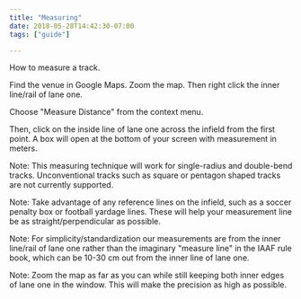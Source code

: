 ```yaml
---
title: "Measuring"
date: 2018-05-28T14:42:30-07:00
tags: ["guide"]

---
```

How to measure a track.

<!--more-->
Find the venue in Google Maps. Zoom the map. Then right click the inner line/rail of lane one.

Choose "Measure Distance" from the context menu.

Then, click on the inside line of lane one across the infield from the first point. A box will open at the bottom of your screen with measurement in meters.

Note: This measuring technique will work for single-radius and double-bend tracks. Unconventional tracks such as square or pentagon shaped tracks are not currently supported. 

Note: Take advantage of any reference lines on the infield, such as a soccer penalty box or football yardage lines. These will help your measurement line be as straight/perpendicular as possible.  

Note: For simplicity/standardization our measurements are from the inner line/rail of lane one rather than the imaginary "measure line" in the IAAF rule book, which can be 10-30 cm out from the inner line of lane one.

Note: Zoom the map as far as you can while still keeping both inner edges of lane one in the window. This will make the precision as high as possible.
